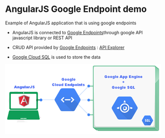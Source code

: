 AngularJS Google Endpoint demo
==============================


Example of AngularJS application that is using google endpoints

* AngularJS is connected to [Google Endpoints](https://cloud.google.com/products/cloud-endpoints/)through google API javascript library or REST API

* CRUD API provided by [Google Endpoints](https://cloud.google.com/products/cloud-endpoints/) : [API Explorer](https://apis-explorer.appspot.com/apis-explorer/?base=https://1-dot-wise-cycling-550.appspot.com/_ah/api#p/factory/v1/)

* [Google Cloud SQL](https://developers.google.com/cloud-sql/) is used to store the data


![Architecture](https://raw.githubusercontent.com/benoitf/endpoint-angular-demo/master/google-app-demo.png)
